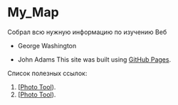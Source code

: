 # My_Map
Собрал всю нужную информацию по изучению Веб
- George Washington
* John Adams
This site was built using [GitHub Pages](https://docs.github.com/ru/get-started/writing-on-github/getting-started-with-writing-and-formatting-on-github/basic-writing-and-formatting-syntax#links).

Список полезных ссылок:
1.  [[Photo Tool](https://tsg.phototool.state.gov/photo)).
1.  [[Photo Tool]()).
